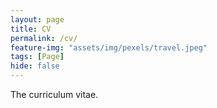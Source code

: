```yaml
---
layout: page
title: CV
permalink: /cv/
feature-img: "assets/img/pexels/travel.jpeg"
tags: [Page]
hide: false
---
```


The curriculum vitae.
